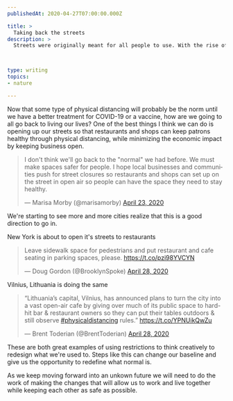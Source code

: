 ```yaml
---
publishedAt: 2020-04-27T07:00:00.000Z

title: >
  Taking back the streets
description: >
  Streets were originally meant for all people to use. With the rise of the car, people got pushed further to the edges, and an entire legal system was set up to defend drivers of cars rather than those impacted by them. How can we change that narrative now?



type: writing
topics:
- nature

---
```


Now that some type of physical distancing will probably be the norm until we have a better treatment for COVID-19 or a vaccine, how are we going to all go back to living our lives? One of the best things I think we can do is opening up our streets so that restaurants and shops can keep patrons healthy through physical distancing, while minimizing the economic impact by keeping business open.

<blockquote class="twitter-tweet"><p lang="en" dir="ltr">I don&#39;t think we&#39;ll go back to the &quot;normal&quot; we had before. We must make spaces safer for people. I hope local businesses and communities push for street closures so restaurants and shops can set up on the street in open air so people can have the space they need to stay healthy.</p>&mdash; Marisa Morby (@marisamorby) <a href="https://twitter.com/marisamorby/status/1253365117917392898?ref_src=twsrc%5Etfw">April 23, 2020</a></blockquote> <script async src="https://platform.twitter.com/widgets.js" charset="utf-8"></script>

  
We're starting to see more and more cities realize that this is a good direction to go in. 



New York is about to open it's streets to restaurants

<blockquote class="twitter-tweet"><p lang="en" dir="ltr">Leave sidewalk space for pedestrians and put restaurant and cafe seating in parking spaces, please. <a href="https://t.co/pzi98YVCYN">https://t.co/pzi98YVCYN</a></p>&mdash; Doug Gordon (@BrooklynSpoke) <a href="https://twitter.com/BrooklynSpoke/status/1255176233014497281?ref_src=twsrc%5Etfw">April 28, 2020</a></blockquote> <script async src="https://platform.twitter.com/widgets.js" charset="utf-8"></script>

Vilnius, Lithuania is doing the same

<blockquote class="twitter-tweet"><p lang="en" dir="ltr">“Lithuania’s capital, Vilnius, has announced plans to turn the city into a vast open-air cafe by giving over much of its public space to hard-hit bar &amp; restaurant owners so they can put their tables outdoors &amp; still observe <a href="https://twitter.com/hashtag/physicaldistancing?src=hash&amp;ref_src=twsrc%5Etfw">#physicaldistancing</a> rules.” <a href="https://t.co/YPNUikQwZu">https://t.co/YPNUikQwZu</a></p>&mdash; Brent Toderian (@BrentToderian) <a href="https://twitter.com/BrentToderian/status/1255145859999653888?ref_src=twsrc%5Etfw">April 28, 2020</a></blockquote> <script async src="https://platform.twitter.com/widgets.js" charset="utf-8"></script>

These are both great examples of using restrictions to think creatively to redesign what we're used to. Steps like this can change our baseline and give us the opportunity to redefine what normal is.   
  
As we keep moving forward into an unkown future we will need to do the work of making the changes that will allow us to work and live together while keeping each other as safe as possible.